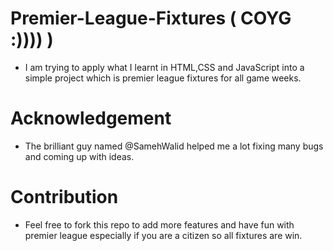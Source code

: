 # Premier-League-Fixtures ( COYG :)))) )
- I am trying to apply what I learnt in HTML,CSS and JavaScript into a simple project which is premier league fixtures for all game weeks.

# Acknowledgement
- The brilliant guy named @SamehWalid helped me a lot fixing many bugs and coming up with ideas.

# Contribution
- Feel free to fork this repo to add more features and have fun with premier league especially if you are a citizen so all fixtures are win.
